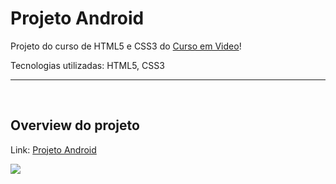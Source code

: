 <h1>Projeto Android</h1>
<p>Projeto do curso de HTML5 e CSS3 do <a href="https://www.youtube.com/@CursoemVideo" target="_blank">Curso em Video</a>!</p>
<p>Tecnologias utilizadas: HTML5, CSS3</p>
<hr />
<br>
<h2>Overview do projeto</h2>
<p>Link: <a href="https://sorenkazam.github.io/projeto-android/" target="_blank">Projeto Android</a></p>
<img src="https://github.com/SorenKazam/projeto-android/assets/46906203/8a48850d-6471-47e6-bf01-d78edc06dc96">
